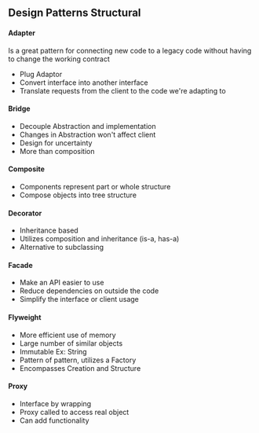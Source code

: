  Design Patterns Structural
-

#### Adapter
Is a great pattern for connecting new code to a legacy code 
without having to change the working contract

* Plug Adaptor
* Convert interface into another interface
* Translate requests from the client to the code we're adapting to

#### Bridge
* Decouple Abstraction and implementation
* Changes in Abstraction won't affect client
* Design for uncertainty 
* More than composition

#### Composite
* Components represent part or whole structure
* Compose objects into tree structure

#### Decorator
* Inheritance based
* Utilizes composition and inheritance (is-a, has-a)
* Alternative to subclassing

#### Facade
* Make an API easier to use
* Reduce dependencies on outside the code
* Simplify the interface or client usage

#### Flyweight
* More efficient use of memory 
* Large number of similar objects 
* Immutable Ex: String
* Pattern of pattern, utilizes a Factory 
* Encompasses Creation and Structure

#### Proxy
* Interface by wrapping 
* Proxy called to access real object 
* Can add functionality
